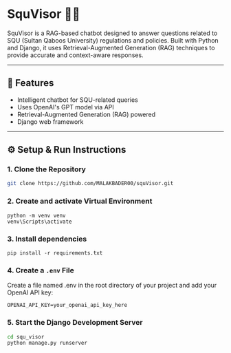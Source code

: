 # SquVisor 🧠💬

SquVisor is a RAG-based chatbot designed to answer questions related to SQU (Sultan Qaboos University) regulations and policies. Built with Python and Django, it uses Retrieval-Augmented Generation (RAG) techniques to provide accurate and context-aware responses.

---

## 🚀 Features

- Intelligent chatbot for SQU-related queries  
- Uses OpenAI's GPT model via API  
- Retrieval-Augmented Generation (RAG) powered  
- Django web framework  

---

## ⚙️ Setup & Run Instructions

### 1. Clone the Repository
```bash
git clone https://github.com/MALAKBADER00/squVisor.git
```
### 2. Create and activate Virtual Environment 
```
python -m venv venv
venv\Scripts\activate
```
### 3. Install dependencies 
```
pip install -r requirements.txt
```
### 4. Create a `.env` File
Create a file named .env in the root directory of your project and add your OpenAI API key:
```
OPENAI_API_KEY=your_openai_api_key_here
```
### 5. Start the Django Development Server
```bash
cd squ_visor
python manage.py runserver
```

